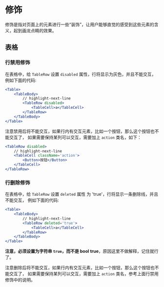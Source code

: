 # 修饰

修饰是指对页面上的元素进行一些“装饰”，让用户能够直觉的感受到这些元素的含义，起到画龙点睛的效果。

## 表格

### 行禁用修饰

在表格中，给 `TableRow` 设置 `disabled` 属性，行将显示为灰色，并且不能交互，例如下面的代码:

```jsx
<Table>
	<TableBody>
		// highlight-next-line
		<TableRow disabled>
			<TableCell>a</TableCell>
		</TableRow>
	</TableBody>
</Table>
```

注意禁用后将不能交互，如果行内有交互元素，比如一个按钮，那么这个按钮也不能交互了，
如果需要保持某列可以交互，需要加上 `action` 类名，如下：

```jsx
<TableRow disabled>
	// highlight-next-line
	<TableCell className='action'>
		<Button>按钮</Button>
	</TableCell>
</TableRow>
```

### 行删除修饰

在表格中，给 `TableRow` 设置 `deleted` 属性 为 'true'，行将显示一条删除线，并且不能交互，
例如下面的代码:

```jsx
<Table>
	<TableBody>
		// highlight-next-line
		<TableRow deleted='true'>
			<TableCell>a</TableCell>
		</TableRow>
	</TableBody>
</Table>
```

**注意，必须设置为字符串 `true`，而不是 bool true**，原因这里不做解释，记住就行了。

注意删除后将不能交互，如果行内有交互元素，比如一个按钮，那么这个按钮也不能交互了，
如果需要保持某列可以交互，需要加上 `action` 类名，参考上面行禁用修饰中的说明。
